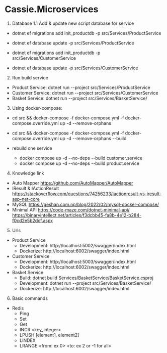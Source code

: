 # Cassie.Microservices

1. Database
   1.1 Add & update new script database for service

-   dotnet ef migrations add init_productdb -p src/Services/ProductService
-   dotnet ef database update -p src/Services/ProductService

-   dotnet ef migrations add init_productdb -p src/Services/CustomerService
-   dotnet ef database update -p src/Services/CustomerService

2. Run build service

-   Product Service: dotnet run --project src/Services/ProductService
-   Customer Service: dotnet run --project src/Services/CustomerService
-   Basket Service: dotnet run --project src/Services/BasketService/

3. Using docker-compose:

-   cd src && docker-compose -f docker-compose.yml -f docker-compose.override.yml up -d --remove-orphans
-   cd src && docker-compose -f docker-compose.yml -f docker-compose.override.yml up -d --remove-orphans --build

-   rebuild one service
    -   docker compose up -d --no-deps --build customer.service
    -   docker compose up -d --no-deps --build product.service

4. Knowledge link

-   Auto Mapper
    https://github.com/AutoMapper/AutoMapper
-   IResult & IActionResult
    https://stackoverflow.com/questions/74256233/iactionresult-vs-iresult-asp-net-core
-   MySQL
    https://geshan.com.np/blog/2022/02/mysql-docker-compose/
-   Minimal API
    https://code-maze.com/dotnet-minimal-api/
    https://binaryintellect.net/articles/f3dcbb45-fa8b-4e12-b284-f0cd2e5b2dcf.aspx

5. Urls

-   Product Service
    -   Development: http://localhost:5002/swagger/index.html
    -   Dockerize: http://localhost:6002/swagger/index.html
-   Customer Service
    -   Development: http://localhost:5003/swagger/index.html
    -   Dockerize: http://localhost:6002/swagger/index.html
-   Basket Service
    -   Build: dotnet build Services/BasketService/BasketService.csproj
    -   Development: dotnet run --project src/Services/BasketService/
    -   Dockerize: http://localhost:6002/swagger/index.html

6. Basic commands

-   Redis
    -   Ping
    -   Set <key> <value>
    -   Get <key>
    -   INCR <key_integer>
    -   LPUSH <key> [element1, element2]
    -   LINDEX <key> <index>
    -   LRANGE <key> <from: ex 0> <to: ex 2 or -1 for all>

